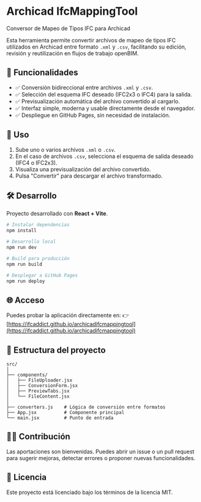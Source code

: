 # Archicad IfcMappingTool

Conversor de Mapeo de Tipos IFC para Archicad

Esta herramienta permite convertir archivos de mapeo de tipos IFC utilizados en Archicad entre formato `.xml` y `.csv`, facilitando su edición, revisión y reutilización en flujos de trabajo openBIM.

## 🧰 Funcionalidades

- ✅ Conversión bidireccional entre archivos `.xml` y `.csv`.
- ✅ Selección del esquema IFC deseado (IFC2x3 o IFC4) para la salida.
- ✅ Previsualización automática del archivo convertido al cargarlo.
- ✅ Interfaz simple, moderna y usable directamente desde el navegador.
- ✅ Despliegue en GitHub Pages, sin necesidad de instalación.

## 🚀 Uso

1. Sube uno o varios archivos `.xml` o `.csv`.
2. En el caso de archivos `.csv`, selecciona el esquema de salida deseado (IFC4 o IFC2x3).
3. Visualiza una previsualización del archivo convertido.
4. Pulsa "Convertir" para descargar el archivo transformado.

## 🛠️ Desarrollo

Proyecto desarrollado con **React + Vite**.

```bash
# Instalar dependencias
npm install

# Desarrollo local
npm run dev

# Build para producción
npm run build

# Desplegar a GitHub Pages
npm run deploy
````

## 🌐 Acceso

Puedes probar la aplicación directamente en:
👉 [https://ifcaddict.github.io/archicadifcmappingtool](https://ifcaddict.github.io/archicadifcmappingtool)

## 📁 Estructura del proyecto

```
src/
│
├── components/
│   ├── FileUploader.jsx
│   ├── ConversionForm.jsx
│   ├── PreviewTabs.jsx
│   └── FileContent.jsx
│
├── converters.js    # Lógica de conversión entre formatos
├── App.jsx          # Componente principal
└── main.jsx         # Punto de entrada
```

## 🧑‍💻 Contribución

Las aportaciones son bienvenidas. Puedes abrir un issue o un pull request para sugerir mejoras, detectar errores o proponer nuevas funcionalidades.

## 📄 Licencia

Este proyecto está licenciado bajo los términos de la licencia MIT.